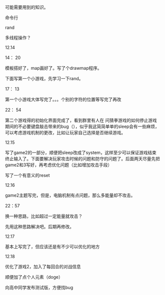 可能需要用到的知识。

命令行

rand

多线程操作？



12.14

14： 20

模板搭好了，map画好了。写了个drawmap程序。

下面写第一个小游戏，先学习一下rand。



17： 13

第一个小游戏大体写完了。。。个别的字符的位置等写完了再改

22： 54

第二个游戏得的初始化界面完成了，看到群里有人在 问猜拳游戏的如何停止游戏期间的不必要键盘敲击带来的bug（），似乎我这简简单单的sleep会有一些麻烦，可以考虑游戏机制的更改，比如让玩家自己选择是否继续游戏。



12.15

写了game2的一部分，顺便把sleep改成了system，这样至少可以保证游戏结束终止输入了。下面要解决玩家攻击时候的问题和防守的问题了。后面两天尽量先把game2和3写好，再考虑优化问题（比如增加攻击手段）

写了一个有意义的reset

12.16

game2主题写完，但是，电脑机制有点问题，那么多能量却不攻击。

22：57

换一种思路，比如超过一定能量就攻击？

先用这种思路解决吧。后期再修改。



12.17

基本上写完了，但应该还是有不少可以优化的地方

12.18

优化了游戏2，加入了每回合的对战信息

顺便加了点个人元素（doge）

向高中同学发布测试版，方便找bug

